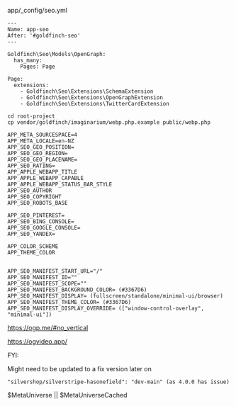 app/_config/seo.yml
```
---
Name: app-seo
After: '#goldfinch-seo'
---

Goldfinch\Seo\Models\OpenGraph:
  has_many:
    Pages: Page

Page:
  extensions:
    - Goldfinch\Seo\Extensions\SchemaExtension
    - Goldfinch\Seo\Extensions\OpenGraphExtension
    - Goldfinch\Seo\Extensions\TwitterCardExtension
```

```
cd root-project
cp vendor/goldfinch/imaginarium/webp.php.example public/webp.php
```

```
APP_META_SOURCESPACE=4
APP_META_LOCALE=en-NZ
APP_SEO_GEO_POSITION=
APP_SEO_GEO_REGION=
APP_SEO_GEO_PLACENAME=
APP_SEO_RATING=
APP_APPLE_WEBAPP_TITLE
APP_APPLE_WEBAPP_CAPABLE
APP_APPLE_WEBAPP_STATUS_BAR_STYLE
APP_SEO_AUTHOR
APP_SEO_COPYRIGHT
APP_SEO_ROBOTS_BASE

APP_SEO_PINTEREST=
APP_SEO_BING_CONSOLE=
APP_SEO_GOOGLE_CONSOLE=
APP_SEO_YANDEX=

APP_COLOR_SCHEME
APP_THEME_COLOR


APP_SEO_MANIFEST_START_URL="/"
APP_SEO_MANIFEST_ID=""
APP_SEO_MANIFEST_SCOPE=""
APP_SEO_MANIFEST_BACKGROUND_COLOR= (#3367D6)
APP_SEO_MANIFEST_DISPLAY= (fullscreen/standalone/minimal-ui/browser)
APP_SEO_MANIFEST_THEME_COLOR= (#3367D6)
APP_SEO_MANIFEST_DISPLAY_OVERRIDE= (["window-control-overlay", "minimal-ui"])
```

https://ogp.me/#no_vertical


https://ogvideo.app/


FYI:

Might need to be updated to a fix version later on
```
"silvershop/silverstripe-hasonefield": "dev-main" (as 4.0.0 has issue)
```

$MetaUniverse || $MetaUniverseCached
